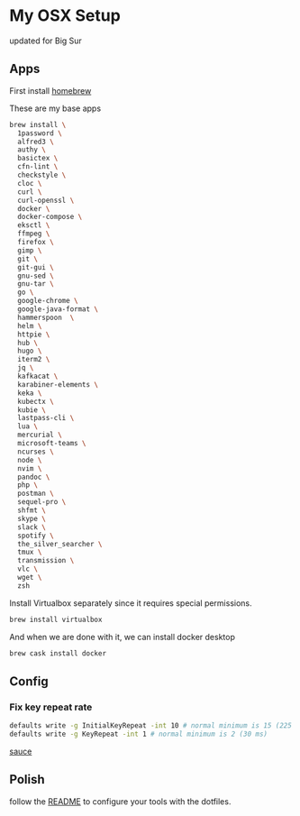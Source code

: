 # My OSX Setup

updated for Big Sur 

## Apps 

First install [homebrew](https://brew.sh/)

These are my base apps

```sh
brew install \
  1password \
  alfred3 \
  authy \
  basictex \
  cfn-lint \
  checkstyle \
  cloc \
  curl \
  curl-openssl \
  docker \
  docker-compose \
  eksctl \
  ffmpeg \
  firefox \
  gimp \
  git \
  git-gui \
  gnu-sed \
  gnu-tar \
  go \
  google-chrome \
  google-java-format \
  hammerspoon  \
  helm \
  httpie \
  hub \
  hugo \
  iterm2 \
  jq \
  kafkacat \
  karabiner-elements \
  keka \
  kubectx \
  kubie \
  lastpass-cli \
  lua \
  mercurial \
  microsoft-teams \
  ncurses \
  node \
  nvim \
  pandoc \
  php \
  postman \
  sequel-pro \
  shfmt \
  skype \
  slack \
  spotify \
  the_silver_searcher \
  tmux \
  transmission \
  vlc \
  wget \
  zsh
```

Install Virtualbox separately since it requires special permissions.

```sh
brew install virtualbox
```

And when we are done with it, we can install docker desktop
```sh
brew cask install docker
```

## Config

### Fix key repeat rate

```sh
defaults write -g InitialKeyRepeat -int 10 # normal minimum is 15 (225 ms)
defaults write -g KeyRepeat -int 1 # normal minimum is 2 (30 ms)
```

[sauce](https://apple.stackexchange.com/questions/10467/how-to-increase-keyboard-key-repeat-rate-on-os-x)


## Polish 

follow the [README](./README.md) to configure your tools with the dotfiles.
